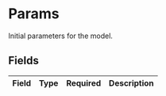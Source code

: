 # Params

Initial parameters for the model.


## Fields

| Field       | Type        | Required    | Description |
| ----------- | ----------- | ----------- | ----------- |